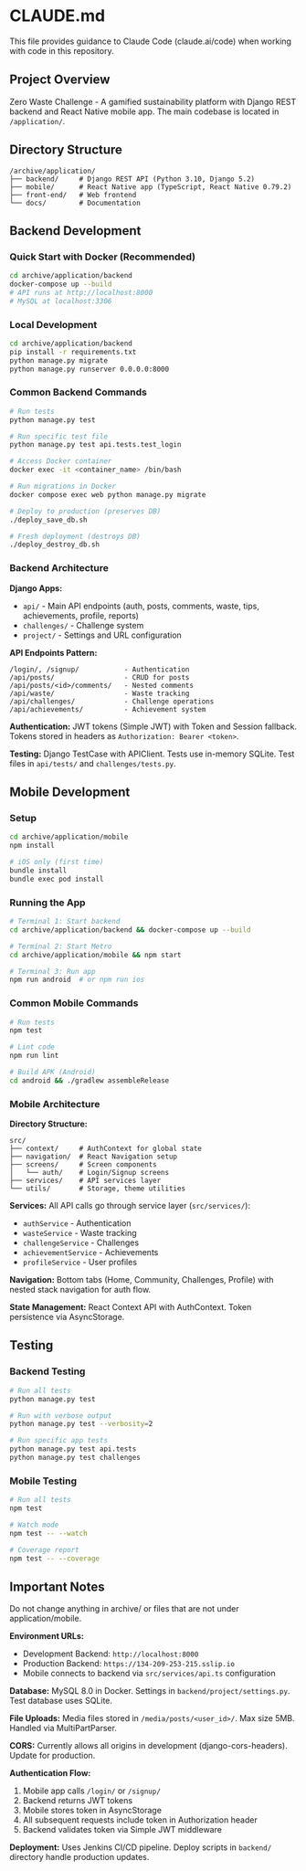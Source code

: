 # CLAUDE.md

This file provides guidance to Claude Code (claude.ai/code) when working with code in this repository.

## Project Overview

Zero Waste Challenge - A gamified sustainability platform with Django REST backend and React Native mobile app. The main codebase is located in `/application/`.

## Directory Structure

```
/archive/application/
├── backend/     # Django REST API (Python 3.10, Django 5.2)
├── mobile/      # React Native app (TypeScript, React Native 0.79.2)
├── front-end/   # Web frontend
└── docs/        # Documentation
```

## Backend Development

### Quick Start with Docker (Recommended)
```bash
cd archive/application/backend
docker-compose up --build
# API runs at http://localhost:8000
# MySQL at localhost:3306
```

### Local Development
```bash
cd archive/application/backend
pip install -r requirements.txt
python manage.py migrate
python manage.py runserver 0.0.0.0:8000
```

### Common Backend Commands
```bash
# Run tests
python manage.py test

# Run specific test file
python manage.py test api.tests.test_login

# Access Docker container
docker exec -it <container_name> /bin/bash

# Run migrations in Docker
docker compose exec web python manage.py migrate

# Deploy to production (preserves DB)
./deploy_save_db.sh

# Fresh deployment (destroys DB)
./deploy_destroy_db.sh
```

### Backend Architecture

**Django Apps:**
- `api/` - Main API endpoints (auth, posts, comments, waste, tips, achievements, profile, reports)
- `challenges/` - Challenge system
- `project/` - Settings and URL configuration

**API Endpoints Pattern:**
```
/login/, /signup/           - Authentication
/api/posts/                 - CRUD for posts
/api/posts/<id>/comments/   - Nested comments
/api/waste/                 - Waste tracking
/api/challenges/            - Challenge operations
/api/achievements/          - Achievement system
```

**Authentication:** JWT tokens (Simple JWT) with Token and Session fallback. Tokens stored in headers as `Authorization: Bearer <token>`.

**Testing:** Django TestCase with APIClient. Tests use in-memory SQLite. Test files in `api/tests/` and `challenges/tests.py`.

## Mobile Development

### Setup
```bash
cd archive/application/mobile
npm install

# iOS only (first time)
bundle install
bundle exec pod install
```

### Running the App
```bash
# Terminal 1: Start backend
cd archive/application/backend && docker-compose up --build

# Terminal 2: Start Metro
cd archive/application/mobile && npm start

# Terminal 3: Run app
npm run android  # or npm run ios
```

### Common Mobile Commands
```bash
# Run tests
npm test

# Lint code
npm run lint

# Build APK (Android)
cd android && ./gradlew assembleRelease
```

### Mobile Architecture

**Directory Structure:**
```
src/
├── context/     # AuthContext for global state
├── navigation/  # React Navigation setup
├── screens/     # Screen components
│   └── auth/    # Login/Signup screens
├── services/    # API services layer
└── utils/       # Storage, theme utilities
```

**Services:** All API calls go through service layer (`src/services/`):
- `authService` - Authentication
- `wasteService` - Waste tracking
- `challengeService` - Challenges
- `achievementService` - Achievements
- `profileService` - User profiles

**Navigation:** Bottom tabs (Home, Community, Challenges, Profile) with nested stack navigation for auth flow.

**State Management:** React Context API with AuthContext. Token persistence via AsyncStorage.

## Testing

### Backend Testing
```bash
# Run all tests
python manage.py test

# Run with verbose output
python manage.py test --verbosity=2

# Run specific app tests
python manage.py test api.tests
python manage.py test challenges
```

### Mobile Testing
```bash
# Run all tests
npm test

# Watch mode
npm test -- --watch

# Coverage report
npm test -- --coverage
```

## Important Notes

Do not change anything in archive/ or files that are not under application/mobile.

**Environment URLs:**
- Development Backend: `http://localhost:8000`
- Production Backend: `https://134-209-253-215.sslip.io`
- Mobile connects to backend via `src/services/api.ts` configuration

**Database:** MySQL 8.0 in Docker. Settings in `backend/project/settings.py`. Test database uses SQLite.

**File Uploads:** Media files stored in `/media/posts/<user_id>/`. Max size 5MB. Handled via MultiPartParser.

**CORS:** Currently allows all origins in development (django-cors-headers). Update for production.

**Authentication Flow:**
1. Mobile app calls `/login/` or `/signup/`
2. Backend returns JWT tokens
3. Mobile stores token in AsyncStorage
4. All subsequent requests include token in Authorization header
5. Backend validates token via Simple JWT middleware

**Deployment:** Uses Jenkins CI/CD pipeline. Deploy scripts in `backend/` directory handle production updates.